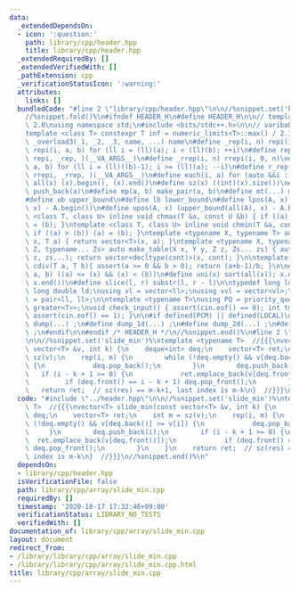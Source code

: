 ```yaml
---
data:
  _extendedDependsOn:
  - icon: ':question:'
    path: library/cpp/header.hpp
    title: library/cpp/header.hpp
  _extendedRequiredBy: []
  _extendedVerifiedWith: []
  _pathExtension: cpp
  _verificationStatusIcon: ':warning:'
  attributes:
    links: []
  bundledCode: "#line 2 \"library/cpp/header.hpp\"\n\n//%snippet.set('header')%\n\
    //%snippet.fold()%\n#ifndef HEADER_H\n#define HEADER_H\n\n// template version\
    \ 2.0\nusing namespace std;\n#include <bits/stdc++.h>\n\n// varibable settings\n\
    template <class T> constexpr T inf = numeric_limits<T>::max() / 2.1;\n\n#define\
    \ _overload3(_1, _2, _3, name, ...) name\n#define _rep(i, n) repi(i, 0, n)\n#define\
    \ repi(i, a, b) for (ll i = (ll)(a); i < (ll)(b); ++i)\n#define rep(...) _overload3(__VA_ARGS__,\
    \ repi, _rep, )(__VA_ARGS__)\n#define _rrep(i, n) rrepi(i, 0, n)\n#define rrepi(i,\
    \ a, b) for (ll i = (ll)((b)-1); i >= (ll)(a); --i)\n#define r_rep(...) _overload3(__VA_ARGS__,\
    \ rrepi, _rrep, )(__VA_ARGS__)\n#define each(i, a) for (auto &&i : a)\n#define\
    \ all(x) (x).begin(), (x).end()\n#define sz(x) ((int)(x).size())\n#define pb(a)\
    \ push_back(a)\n#define mp(a, b) make_pair(a, b)\n#define mt(...) make_tuple(__VA_ARGS__)\n\
    #define ub upper_bound\n#define lb lower_bound\n#define lpos(A, x) (lower_bound(all(A),\
    \ x) - A.begin())\n#define upos(A, x) (upper_bound(all(A), x) - A.begin())\ntemplate\
    \ <class T, class U> inline void chmax(T &a, const U &b) { if ((a) < (b)) (a)\
    \ = (b); }\ntemplate <class T, class U> inline void chmin(T &a, const U &b) {\
    \ if ((a) > (b)) (a) = (b); }\ntemplate <typename X, typename T> auto make_table(X\
    \ x, T a) { return vector<T>(x, a); }\ntemplate <typename X, typename Y, typename\
    \ Z, typename... Zs> auto make_table(X x, Y y, Z z, Zs... zs) { auto cont = make_table(y,\
    \ z, zs...); return vector<decltype(cont)>(x, cont); }\n\ntemplate <class T> T\
    \ cdiv(T a, T b){ assert(a >= 0 && b > 0); return (a+b-1)/b; }\n\n#define is_in(x,\
    \ a, b) ((a) <= (x) && (x) < (b))\n#define uni(x) sort(all(x)); x.erase(unique(all(x)),\
    \ x.end())\n#define slice(l, r) substr(l, r - l)\n\ntypedef long long ll;\ntypedef\
    \ long double ld;\nusing vl = vector<ll>;\nusing vvl = vector<vl>;\nusing pll\
    \ = pair<ll, ll>;\n\ntemplate <typename T>\nusing PQ = priority_queue<T, vector<T>,\
    \ greater<T>>;\nvoid check_input() { assert(cin.eof() == 0); int tmp; cin >> tmp;\
    \ assert(cin.eof() == 1); }\n\n#if defined(PCM) || defined(LOCAL)\n#else\n#define\
    \ dump(...) ;\n#define dump_1d(...) ;\n#define dump_2d(...) ;\n#define cerrendl\
    \ ;\n#endif\n\n#endif /* HEADER_H */\n//%snippet.end()%\n#line 2 \"library/cpp/array/slide_min.cpp\"\
    \n\n//%snippet.set('slide_min')%\ntemplate <typename T>  //{{{\nvector<T> slide_min(const\
    \ vector<T> &v, int k) {\n    deque<int> deq;\n    vector<T> ret;\n    int m =\
    \ sz(v);\n    rep(i, m) {\n        while (!deq.empty() && v[deq.back()] >= v[i])\
    \ {\n            deq.pop_back();\n        }\n        deq.push_back(i);\n     \
    \   if (i - k + 1 >= 0) {\n            ret.emplace_back(v[deq.front()]);\n   \
    \         if (deq.front() == i - k + 1) deq.pop_front();\n        }\n    }\n \
    \   return ret;  // sz(res) == m-k+1, last index is m-k\n}  //}}}\n//%snippet.end()%\n"
  code: "#include \"../header.hpp\"\n\n//%snippet.set('slide_min')%\ntemplate <typename\
    \ T>  //{{{\nvector<T> slide_min(const vector<T> &v, int k) {\n    deque<int>\
    \ deq;\n    vector<T> ret;\n    int m = sz(v);\n    rep(i, m) {\n        while\
    \ (!deq.empty() && v[deq.back()] >= v[i]) {\n            deq.pop_back();\n   \
    \     }\n        deq.push_back(i);\n        if (i - k + 1 >= 0) {\n          \
    \  ret.emplace_back(v[deq.front()]);\n            if (deq.front() == i - k + 1)\
    \ deq.pop_front();\n        }\n    }\n    return ret;  // sz(res) == m-k+1, last\
    \ index is m-k\n}  //}}}\n//%snippet.end()%\n"
  dependsOn:
  - library/cpp/header.hpp
  isVerificationFile: false
  path: library/cpp/array/slide_min.cpp
  requiredBy: []
  timestamp: '2020-10-17 17:32:46+09:00'
  verificationStatus: LIBRARY_NO_TESTS
  verifiedWith: []
documentation_of: library/cpp/array/slide_min.cpp
layout: document
redirect_from:
- /library/library/cpp/array/slide_min.cpp
- /library/library/cpp/array/slide_min.cpp.html
title: library/cpp/array/slide_min.cpp
---
```

